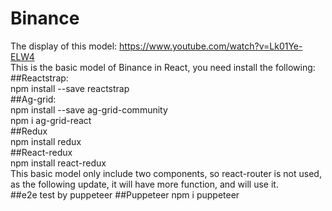 # Binance
The display of this model: https://www.youtube.com/watch?v=Lk01Ye-ELW4<br/>
This is the basic model of Binance in React, you need install the following: <br/>
##Reactstrap:<br/>
npm install --save reactstrap <br/>
##Ag-grid:<br/>
npm install --save ag-grid-community<br/>
npm i ag-grid-react<br/>
##Redux<br/>
npm install redux<br/>
##React-redux<br/>
npm install react-redux<br/>
This basic model only include two components, so react-router is not used, as the following update, it will have more function, and will use it.<br/>
##e2e test by puppeteer
##Puppeteer
npm i puppeteer
